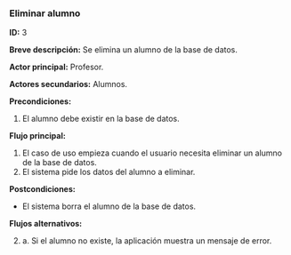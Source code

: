### Eliminar alumno

**ID:** 3

**Breve descripción:** Se elimina un alumno de la base de datos.

**Actor principal:** Profesor.

**Actores secundarios:** Alumnos.

**Precondiciones:**

1. El alumno debe existir en la base de datos.

**Flujo principal:**

1. El caso de uso empieza cuando el usuario necesita eliminar un alumno de la base de datos.
2. El sistema pide los datos del alumno a eliminar.

**Postcondiciones:**

* El sistema borra el alumno de la base de datos.

**Flujos alternativos:**

2. a. Si el alumno no existe, la aplicación muestra un mensaje de error.
